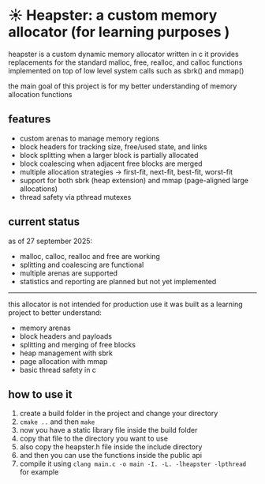 # ☀︎ Heapster: a custom memory allocator (for learning purposes )
heapster is a custom dynamic memory allocator written in c
it provides replacements for the standard malloc, free, realloc, and calloc functions implemented on top of low level system calls such as sbrk() and mmap()

the main goal of this project is for my better understanding of memory allocation functions

 ## features
- custom arenas to manage memory regions
- block headers for tracking size, free/used state, and links
- block splitting when a larger block is partially allocated
- block coalescing when adjacent free blocks are merged
- multiple allocation strategies -> first-fit, next-fit, best-fit, worst-fit
- support for both sbrk (heap extension) and mmap (page-aligned large allocations)
- thread safety via pthread mutexes

## current status
as of 27 september 2025:
- malloc, calloc, realloc and free are working
- splitting and coalescing are functional
- multiple arenas are supported
- statistics and reporting are planned but not yet implemented

---
this allocator is not intended for production use 
it was built as a learning project to better understand:

- memory arenas
- block headers and payloads
- splitting and merging of free blocks
- heap management with sbrk
- page allocation with mmap
- basic thread safety in c

## how to use it
1. create a build folder in the project and change your directory
2. `cmake ..` and then `make`
3. now you have a static library file inside the build folder
4. copy that file to the directory you want to use
5. also copy the heapster.h file inside the include directory
6. and then you can use the functions inside the public api
7. compile it using `clang main.c -o main -I. -L. -lheapster -lpthread` for example

